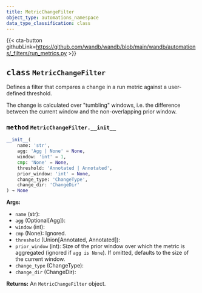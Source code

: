 ```yaml
---
title: MetricChangeFilter
object_type: automations_namespace
data_type_classification: class
---
```


{{< cta-button githubLink=https://github.com/wandb/wandb/blob/main/wandb/automations/_filters/run_metrics.py >}}



## <kbd>class</kbd> `MetricChangeFilter`
Defines a filter that compares a change in a run metric against a user-defined threshold.

The change is calculated over "tumbling" windows, i.e. the difference
between the current window and the non-overlapping prior window.


### <kbd>method</kbd> `MetricChangeFilter.__init__`

```python
__init__(
    name: 'str',
    agg: 'Agg | None' = None,
    window: 'int' = 1,
    cmp: 'None' = None,
    threshold: 'Annotated | Annotated',
    prior_window: 'int' = None,
    change_type: 'ChangeType',
    change_dir: 'ChangeDir'
) → None
```

**Args:**
 
 - `name` (str): 
 - `agg` (Optional[Agg]): 
 - `window` (int): 
 - `cmp` (None): Ignored.
 - `threshold` (Union[Annotated, Annotated]): 
 - `prior_window` (int): Size of the prior window over which the metric is aggregated (ignored if `agg is None`).
   If omitted, defaults to the size of the current window.
 - `change_type` (ChangeType): 
 - `change_dir` (ChangeDir): 

**Returns:**
 An `MetricChangeFilter` object.
